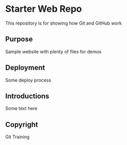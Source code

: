 # Starter Web Repo

This repository is for showing how Git and GitHub work

## Purpose

Sample website with plenty of files for demos

## Deployment

Some deploy process

## Introductions
Some text here

## Copyright

Git Training
